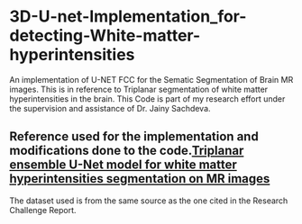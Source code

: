 # 3D-U-net-Implementation_for-detecting-White-matter-hyperintensities
An implementation of U-NET FCC for the Sematic Segmentation of Brain MR images. This is in reference to Triplanar segmentation of white matter hyperintensities in the brain. This Code is part of my research effort under the supervision and assistance of Dr. Jainy Sachdeva.

## Reference used for the implementation and modifications done to the code.[Triplanar ensemble U-Net model for white matter hyperintensities segmentation on MR images](https://www.sciencedirect.com/science/article/pii/S1361841521002309)
The dataset used is from the same source as the one cited in the Research Challenge Report.
